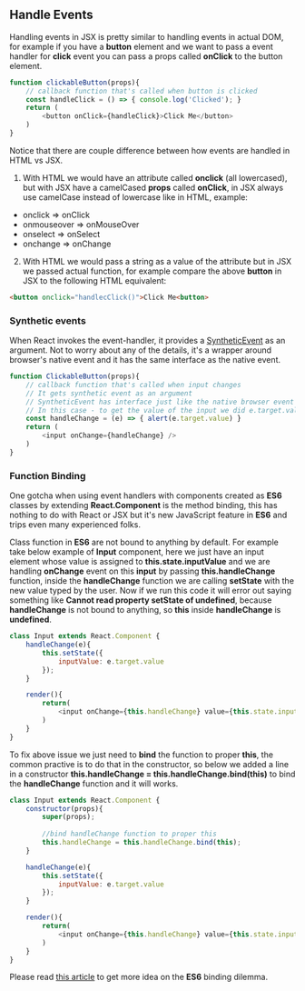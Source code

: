 ## Handle Events
Handling events in JSX is pretty similar to handling events in actual DOM, for example if you have a **button** element and we want to pass a event handler for **click** event you can pass a props called **onClick** to the button element.
```javascript
function clickableButton(props){
	// callback function that's called when button is clicked
	const handleClick = () => { console.log('Clicked'); }
	return (
		<button onClick={handleClick}>Click Me</button>
	)
}
```
Notice that there are couple difference between how events are handled in HTML vs JSX.

1. With HTML we would have an attribute called **onclick** (all lowercased), but with JSX have a camelCased **props** called **onClick**, in JSX always use camelCase instead of lowercase like in HTML, example:

* onclick => onClick
* onmouseover => onMouseOver
* onselect => onSelect
* onchange => onChange

2. With HTML we would pass a string as a value of the attribute but in JSX we passed actual function, for example compare the above **button** in JSX to the following HTML equivalent:

```html
<button onclick="handlecClick()">Click Me<button>
```
### Synthetic events
When React invokes the event-handler, it provides a [SyntheticEvent](https://reactjs.org/docs/events.html) as an argument. Not to worry about any of the details, it's a wrapper around browser's native event and it has the same interface as the native event.
```javascript
function ClickableButton(props){
	// callback function that's called when input changes
	// It gets synthetic event as an argument
	// SyntheticEvent has interface just like the native browser event
	// In this case - to get the value of the input we did e.target.value
	const handleChange = (e) => { alert(e.target.value) }
	return (
		<input onChange={handleChange} />
	)
}
```

### Function Binding

One gotcha when using event handlers with components created as **ES6** classes by extending **React.Component** is the method binding, this has nothing to do with React or JSX but it's new JavaScript feature in **ES6** and trips even many experienced folks.

Class function in **ES6** are not bound to anything by default. For example take below example of **Input** component, here we just have an input element whose value is assigned to **this.state.inputValue** and we are handling **onChange** event on this **input** by passing **this.handleChange** function, inside the **handleChange** function we are calling **setState** with the new value typed by the user. Now if we run this code it will error out saying something like **Cannot read property setState of undefined**, because **handleChange** is not bound to anything, so **this** inside **handleChange** is **undefined**.

```javascript
class Input extends React.Component {
	handleChange(e){
		this.setState({
			inputValue: e.target.value
		});
	}

	render(){
		return(
			<input onChange={this.handleChange} value={this.state.inputValue}/>
		)
	}
}
```
To fix above issue we just need to **bind** the function to proper **this**, the common practive is to do that in the constructor, so below we added a line in a constructor **this.handleChange = this.handleChange.bind(this)** to bind the **handleChange** function and it will works.

```javascript
class Input extends React.Component {
	constructor(props){
		super(props);
		
		//bind handleChange function to proper this
		this.handleChange = this.handleChange.bind(this);
	}

	handleChange(e){
		this.setState({
			inputValue: e.target.value
		});
	}

	render(){
		return(
			<input onChange={this.handleChange} value={this.state.inputValue}/>
		)
	}
}
```
Please read [this article](https://cmichel.io/es6-class-methods-differences/) to get more idea on the **ES6** binding dilemma.